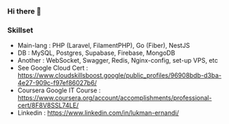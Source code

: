 ### Hi there 👋

### Skillset

- Main-lang : PHP (Laravel, FilamentPHP), Go (Fiber), NestJS
- DB : MySQL, Postgres, Supabase, Firebase, MongoDB
- Another : WebSocket, Swagger, Redis, Nginx-config, set-up VPS, etc
- See Google Cloud Cert : https://www.cloudskillsboost.google/public_profiles/96908bdb-d3ba-4e27-909c-f97ef86027b6/
- Coursera Google IT Course : https://www.coursera.org/account/accomplishments/professional-cert/8F8V8SSL74LE/
- Linkedin : https://www.linkedin.com/in/lukman-ernandi/
